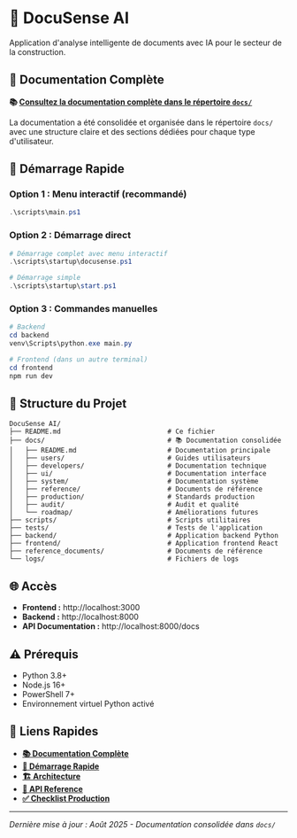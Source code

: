 # 🚀 DocuSense AI

Application d'analyse intelligente de documents avec IA pour le secteur de la construction.

## 📖 Documentation Complète

**📚 [Consultez la documentation complète dans le répertoire `docs/`](docs/README.md)**

La documentation a été consolidée et organisée dans le répertoire `docs/` avec une structure claire et des sections dédiées pour chaque type d'utilisateur.

## 🚀 Démarrage Rapide

### Option 1 : Menu interactif (recommandé)
```powershell
.\scripts\main.ps1
```

### Option 2 : Démarrage direct
```powershell
# Démarrage complet avec menu interactif
.\scripts\startup\docusense.ps1

# Démarrage simple
.\scripts\startup\start.ps1
```

### Option 3 : Commandes manuelles
```powershell
# Backend
cd backend
venv\Scripts\python.exe main.py

# Frontend (dans un autre terminal)
cd frontend
npm run dev
```

## 📁 Structure du Projet

```
DocuSense AI/
├── README.md                           # Ce fichier
├── docs/                               # 📚 Documentation consolidée
│   ├── README.md                       # Documentation principale
│   ├── users/                          # Guides utilisateurs
│   ├── developers/                     # Documentation technique
│   ├── ui/                             # Documentation interface
│   ├── system/                         # Documentation système
│   ├── reference/                      # Documents de référence
│   ├── production/                     # Standards production
│   ├── audit/                          # Audit et qualité
│   └── roadmap/                        # Améliorations futures
├── scripts/                            # Scripts utilitaires
├── tests/                              # Tests de l'application
├── backend/                            # Application backend Python
├── frontend/                           # Application frontend React
├── reference_documents/                # Documents de référence
└── logs/                               # Fichiers de logs
```

## 🌐 Accès

- **Frontend :** http://localhost:3000
- **Backend :** http://localhost:8000
- **API Documentation :** http://localhost:8000/docs

## ⚠️ Prérequis

- Python 3.8+
- Node.js 16+
- PowerShell 7+
- Environnement virtuel Python activé

## 🔗 Liens Rapides

- **[📚 Documentation Complète](docs/README.md)**
- **[🚀 Démarrage Rapide](docs/users/DEMARRAGE_RAPIDE.md)**
- **[🏗️ Architecture](docs/developers/ARCHITECTURE.md)**
- **[🔌 API Reference](docs/developers/API_REFERENCE.md)**
- **[✅ Checklist Production](docs/production/CHECKLIST.md)**

---

*Dernière mise à jour : Août 2025 - Documentation consolidée dans `docs/`*
